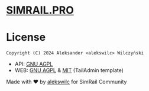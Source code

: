 # [SIMRAIL.PRO](https://simrail.pro/)

# License
    Copyright (C) 2024 Aleksander <alekswilc> Wilczyński

- API: [GNU AGPL](./LICENSE.txt)
- WEB: [GNU AGPL](./LICENSE.txt) & [MIT](./LICENSE.txt) (TailAdmin template)


Made with ❤️ by [alekswilc](https://www.alekswilc.dev/) for SimRail Community